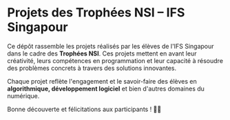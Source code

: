 # Projets des Trophées NSI – IFS Singapour  

Ce dépôt rassemble les projets réalisés par les élèves de l'IFS Singapour dans le cadre des **Trophées NSI**. Ces projets mettent en avant leur créativité, leurs compétences en programmation et leur capacité à résoudre des problèmes concrets à travers des solutions innovantes.  

Chaque projet reflète l'engagement et le savoir-faire des élèves en **algorithmique, développement logiciel** et bien d'autres domaines du numérique.  

Bonne découverte et félicitations aux participants ! 🚀🎉  
